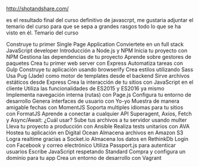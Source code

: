 http://shotandshare.com/

es el resultado final del curso definitivo de javascrpt, me gustaria adjuntar el temario del curso para que se sepa a grandes rasgos todo lo que se ha visto en él.
Temario del curso

Construye tu primer Single Page Application
Conviertete en un full stack JavaScript developer
Introducción a Node.js y NPM
Inicia tu proyecto con NPM
Gestiona las dependencias de tu proyecto
Aprende sobre gestores de paquetes
Crea tu primer web server con Express
Automatiza tareas con Gulp
Construye tu aplicación usando browserify
Crea estilos utilizando Sass
Usa Pug (Jade) como motor de templates desde el backend
Sirve archivos estáticos desde Express
Crea la interacción de tu sitios con JavaScript en el cliente
Utiliza las funcionalidades de ES2015 y ES2016 ya mismo
Implementa navegación interna (rutas) con Page.js
Configura tu entorno de desarrollo
Genera interfaces de usuario con Yo-yo
Muestra de manera amigable fechas con MomentJS
Soporta multiples idiomas para tu sitios con FormatJS
Aprende a conectar a cualquier API
Superagent, Axios, Fetch y Async/Await: ¿Cuál usar?
Sube tus archivos a tu servidor usando multer
Lleva tu proyecto a producción con Ansible
Realiza tests unitarios con AVA
Hostea tu aplicación en Digital Ocean
Almacena archivos en Amazon S3
Logra realtime gracias a Socket.io
Almacena los datos en RethinkDb
Login con Facebook y correo electrónico
Utiliza Passport.js para autenticar usuarios
Escribe JavaScript respetando Standard
Compra y configura un dominio para tu app
Crea un entorno de desarrollo con Vagrant
